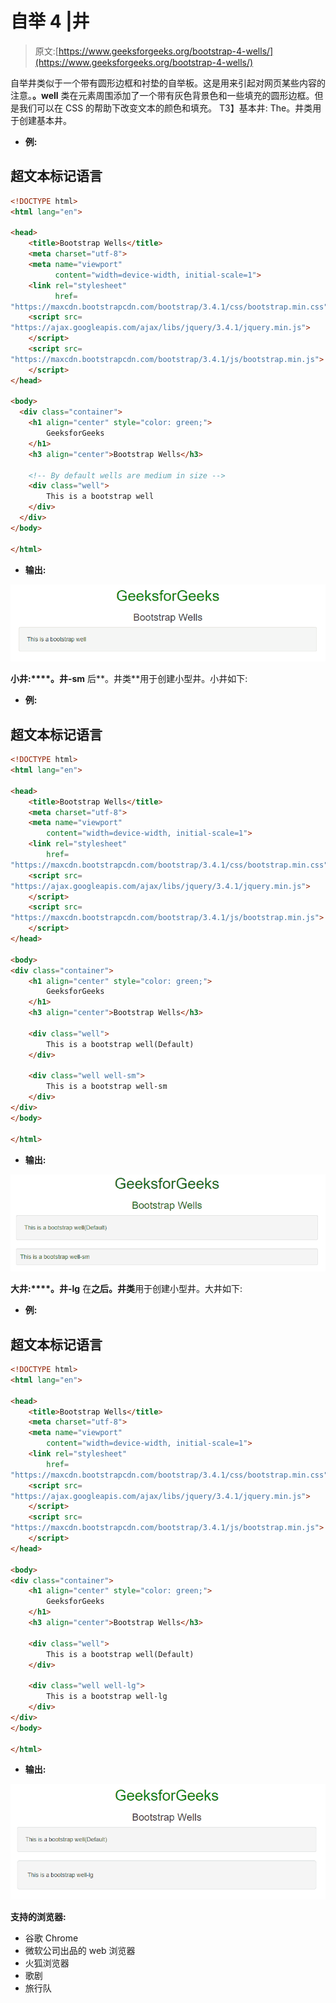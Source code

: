 # 自举 4 |井

> 原文:[https://www.geeksforgeeks.org/bootstrap-4-wells/](https://www.geeksforgeeks.org/bootstrap-4-wells/)

自举井类似于一个带有圆形边框和衬垫的自举板。这是用来引起对网页某些内容的注意。**。well** 类在元素周围添加了一个带有灰色背景色和一些填充的圆形边框。但是我们可以在 CSS 的帮助下改变文本的颜色和填充。
T3】基本井: The。井类用于创建基本井。

*   **例:**

## 超文本标记语言

```html
<!DOCTYPE html>
<html lang="en">

<head>
    <title>Bootstrap Wells</title>
    <meta charset="utf-8">
    <meta name="viewport"
          content="width=device-width, initial-scale=1">
    <link rel="stylesheet"
          href=
"https://maxcdn.bootstrapcdn.com/bootstrap/3.4.1/css/bootstrap.min.css">
    <script src=
"https://ajax.googleapis.com/ajax/libs/jquery/3.4.1/jquery.min.js">
    </script>
    <script src=
"https://maxcdn.bootstrapcdn.com/bootstrap/3.4.1/js/bootstrap.min.js">
    </script>
</head>

<body>
  <div class="container">
    <h1 align="center" style="color: green;">
        GeeksforGeeks
    </h1>
    <h3 align="center">Bootstrap Wells</h3>

    <!-- By default wells are medium in size -->
    <div class="well">
        This is a bootstrap well
    </div>
  </div>
</body>

</html>           
```

*   **输出:**

![](img/cb6ec993d22067dc8b3ec6f7bace9984.png)

**小井:****。井-sm** 后**。井类**用于创建小型井。小井如下:

*   **例:**

## 超文本标记语言

```html
<!DOCTYPE html>
<html lang="en">

<head>
    <title>Bootstrap Wells</title>
    <meta charset="utf-8">
    <meta name="viewport"
        content="width=device-width, initial-scale=1">
    <link rel="stylesheet"
        href=
"https://maxcdn.bootstrapcdn.com/bootstrap/3.4.1/css/bootstrap.min.css">
    <script src=
"https://ajax.googleapis.com/ajax/libs/jquery/3.4.1/jquery.min.js">
    </script>
    <script src=
"https://maxcdn.bootstrapcdn.com/bootstrap/3.4.1/js/bootstrap.min.js">
    </script>
</head>

<body>
<div class="container">
    <h1 align="center" style="color: green;">
        GeeksforGeeks
    </h1>
    <h3 align="center">Bootstrap Wells</h3>

    <div class="well">
        This is a bootstrap well(Default)
    </div>

    <div class="well well-sm">
        This is a bootstrap well-sm
    </div>
</div>
</body>

</html>                   
```

*   **输出:**

![](img/a7369e2fed1d387efe2f7a116d3ad938.png)

**大井:****。井-lg** 在**之后。井类**用于创建小型井。大井如下:

*   **例:**

## 超文本标记语言

```html
<!DOCTYPE html>
<html lang="en">

<head>
    <title>Bootstrap Wells</title>
    <meta charset="utf-8">
    <meta name="viewport"
        content="width=device-width, initial-scale=1">
    <link rel="stylesheet"
        href=
"https://maxcdn.bootstrapcdn.com/bootstrap/3.4.1/css/bootstrap.min.css">
    <script src=
"https://ajax.googleapis.com/ajax/libs/jquery/3.4.1/jquery.min.js">
    </script>
    <script src=
"https://maxcdn.bootstrapcdn.com/bootstrap/3.4.1/js/bootstrap.min.js">
    </script>
</head>

<body>
<div class="container">
    <h1 align="center" style="color: green;">
        GeeksforGeeks
    </h1>
    <h3 align="center">Bootstrap Wells</h3>

    <div class="well">
        This is a bootstrap well(Default)
    </div>

    <div class="well well-lg">
        This is a bootstrap well-lg
    </div>
</div>
</body>

</html>                   
```

*   **输出:**

![](img/8ac61e0b71ef931599bba556a330f760.png)

**支持的浏览器:**

*   谷歌 Chrome
*   微软公司出品的 web 浏览器
*   火狐浏览器
*   歌剧
*   旅行队